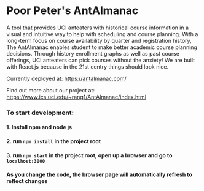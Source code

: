 # Poor Peter's AntAlmanac
A tool that provides UCI anteaters with historical course information in a visual and intuitive way to help with scheduling and course planning. With a long-term focus on course availability by quarter and registration history, The AntAlmanac enables student to make better academic course planning decisions. Through history enrollment graphs as well as past course offerings, UCI anteaters can pick courses without the anxiety! We are built with React.js because in the 21st centry things should look nice.

Currently deployed at: https://antalmanac.com/

Find out more about our project at: https://www.ics.uci.edu/~rang1/AntAlmanac/index.html



### To start development:
#### 1. Install npm and node js
#### 2. run `npm install` in the project root 
#### 3. run `npm start` in the project root, open up a browser and go to `localhost:3000`
#### As you change the code, the browser page will automatically refresh to reflect changes
